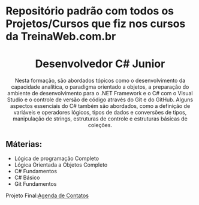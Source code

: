 <h1 align="cente">Repositório padrão com todos os Projetos/Cursos que fiz nos cursos da TreinaWeb.com.br</h1>

<h1 align="center">Desenvolvedor C# Junior</h1>
<p align="center">Nesta formação, são abordados tópicos como o desenvolvimento da capacidade analítica, o paradigma orientado a objetos, a preparação do ambiente de desenvolvimento para o .NET Framework e o C# com o Visual Studio e o controle de versão de código através do Git e do GitHub. Alguns aspectos essenciais do C# também são abordados, como a definição de variáveis e operadores lógicos, tipos de dados e conversões de tipos, manipulação de strings, estruturas de controle e estruturas básicas de coleções.</p>
<h2 align="left">Máterias:</h2>
<ul>
 <li>Lógica de programação Completo</li>
 <li>Lógica Orientada a Objetos Completo</li>
 <li>C# Fundamentos</li>
 <li>C# Básico</li>
 <li>Git Fundamentos</li>
</ul>
Projeto Final:<a href="#https://github.com/WashingtonLuizDev/TreinaWeb/tree/master/C%23/CSharpBasico">Agenda de Contatos</a>
